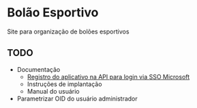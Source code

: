 # Bolão Esportivo

Site para organização de bolões esportivos

## TODO
- Documentação
  - [Registro do aplicativo na API para login via SSO Microsoft](https://docs.microsoft.com/en-us/samples/azure-samples/ms-identity-python-webapp/ms-identity-python-webapp/#step-2-register-the-sample-with-your-azure-active-directory-tenant)
  - Instruções de implantação
  - Manual do usuário
- Parametrizar OID do usuário administrador
